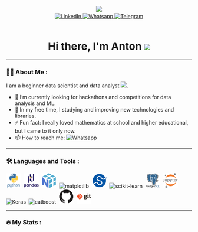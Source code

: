 <div id="header" align="center">
  <img src="https://intellipaat.com/mediaFiles/2015/11/e42cce_756b090fe40548eda9148fd5599980bb_mv2.gif" width="300"/>
</div>
<div id="socials" align="center">
  <a href="https://www.linkedin.com/in/anton-kolotvin">
    <img src="https://img.shields.io/badge/LinkedIn-blue?style=for-the-badge&logo=linkedin&logoColor=white" alt="LinkedIn"/>
  </a>
  <a href="https://api.whatsapp.com/send?phone=79139217122">
    <img src="https://img.shields.io/badge/Whatsapp-green?style=for-the-badge&logo=whatsapp&logoColor=white" alt="Whatsapp"/>
  </a>
  <a href="https://t.me/Kbnderos">
    <img src="https://img.shields.io/badge/Telegram-blue?style=for-the-badge&logo=telegram&logoColor=white" alt="Telegram"/>
  </a>
</div>
<div id="counter" align="center">
  <img  src="https://komarev.com/ghpvc/?username=bnderos&style=flat-square&color=blue" alt=""/>
</div>

<h1 align="center">Hi there, I'm Anton <img src="https://github.com/blackcater/blackcater/raw/main/images/Hi.gif" height="32"/></h1>


---

### :man_technologist: About Me :
I am a beginner data scientist and data analyst  <img src="https://media.giphy.com/media/WUlplcMpOCEmTGBtBW/giphy.gif" width="30">.

- 🔭 I’m currently looking for hackathons and competitions for data analysis and ML.
- 🌱 In my free time, I studying and improving new technologies and libraries.
- ⚡ Fun fact: I really loved mathematics at school and higher educational, but I came to it only now.
- 📫 How to reach me: [![Whatsapp](https://img.shields.io/badge/Whatsapp-green?style=for-the-badge&logo=whatsapp&logoColor=white)](https://api.whatsapp.com/send?phone=79139217122)

---

### :hammer_and_wrench: Languages and Tools :
<div>
  <img src="https://github.com/devicons/devicon/blob/master/icons/python/python-original-wordmark.svg" title="Python" alt="Python" width="40" height="40"/>&nbsp;
  <img src="https://github.com/devicons/devicon/blob/master/icons/pandas/pandas-original-wordmark.svg" title="Pandas" alt="Pandas" width="40" height="40"/>&nbsp;
  <img src="https://github.com/devicons/devicon/blob/master/icons/numpy/numpy-original.svg" title="numpy" alt="numpy" width="40" height="40"/>&nbsp;
  <img src="https://upload.wikimedia.org/wikipedia/commons/thumb/8/84/Matplotlib_icon.svg/270px-Matplotlib_icon.svg.png" title="matplotlib " alt="matplotlib " width="40" height="40"/>&nbsp;
  <img src="https://github.com/scipy/scipy/blob/main/doc/source/_static/logo.svg" title="scipy" alt="scipy" width="40" height="40"/>&nbsp;
  <img src="https://github.com/scikit-learn/scikit-learn/blob/main/doc/logos/scikit-learn-logo.png" title="scikit-learn" alt="scikit-learn" width="70" height="40"/>&nbsp;
  <img src="https://github.com/devicons/devicon/blob/master/icons/postgresql/postgresql-original-wordmark.svg" title="postgresql" alt="postgresql" width="40" height="40"/>&nbsp;
  <img src="https://github.com/devicons/devicon/blob/master/icons/jupyter/jupyter-original-wordmark.svg" title="jupyter" alt="jupyter" width="40" height="40"/>&nbsp;
  <img src="https://upload.wikimedia.org/wikipedia/commons/thumb/a/ae/Keras_logo.svg/768px-Keras_logo.svg.png?20200317115153" title="Keras" alt="Keras" width="40" height="40"/>&nbsp;
  <img src="https://github.com/ninjaginja/lfdl-landscape/blob/master/hosted_logos/catboost.svg" title="catboost" alt="catboost" width="70" height="40"/>&nbsp;
  <img src="https://github.com/devicons/devicon/blob/master/icons/github/github-original.svg" title="github" alt="github" width="40" height="40"/>&nbsp;
  <img src="https://github.com/devicons/devicon/blob/master/icons/git/git-original-wordmark.svg" title="Git" **alt="Git" width="40" height="40"/>
</div>

---

### :fire: My Stats :
<div id="stat" align="center">
    <img src="http://github-readme-streak-stats.herokuapp.com?user=bnderos&theme=algolia&border_radius=5&card_width=700" alt=""/>
    <img src="https://github-profile-summary-cards.vercel.app/api/cards/profile-details?username=bnderos&theme=github_dark" alt=""/>
</div>
